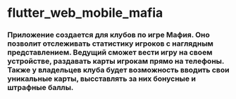 # flutter_web_mobile_mafia
### Приложение создается для клубов по игре Мафия. Оно позволит отслеживать статистику игроков с наглядным представлением. Ведущий сможет вести игру на своем устройстве, раздавать карты игрокам прямо на телефоны. Также у владельцев клуба будет возможность вводить свои уникальные карты, высставлять за них бонусные и штрафные баллы.
